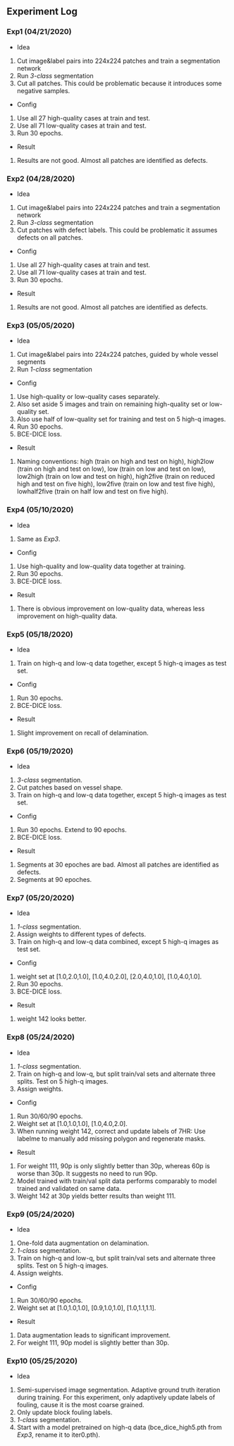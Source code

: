 ## Experiment Log

### Exp1 (04/21/2020)
 - Idea
1. Cut image&label pairs into 224x224 patches and train a segmentation network
2. Run *3-class* segmentation
3. Cut all patches. This could be problematic because it introduces some negative samples.

 - Config
1. Use all 27 high-quality cases at train and test.
2. Use all 71 low-quality cases at train and test.
2. Run 30 epochs.

 - Result
1. Results are not good. Almost all patches are identified as defects.


### Exp2 (04/28/2020)
 - Idea
1. Cut image&label pairs into 224x224 patches and train a segmentation network
2. Run *3-class* segmentation
3. Cut patches with defect labels. This could be problematic it assumes defects on all patches.

 - Config
1. Use all 27 high-quality cases at train and test.
2. Use all 71 low-quality cases at train and test.
2. Run 30 epochs.

 - Result
1. Results are not good. Almost all patches are identified as defects.


### Exp3 (05/05/2020)
 - Idea
1. Cut image&label pairs into 224x224 patches, guided by whole vessel segments
2. Run *1-class* segmentation

 - Config
1. Use high-quality or low-quality cases separately. 
2. Also set aside 5 images and train on remaining high-quality set or low-quality set.
3. Also use half of low-quality set for training and test on 5 high-q images.
3. Run 30 epochs.
4. BCE-DICE loss.

 - Result
1. Naming conventions: high (train on high and test on high), high2low (train on high and test on low), low (train on low and test on low), low2high (train on low and test on high), high2five (train on reduced high and test on five high), low2five (train on low and test five high), lowhalf2five (train on half low and test on five high).


### Exp4 (05/10/2020)
 - Idea
1. Same as *Exp3*.

 - Config
1. Use high-quality and low-quality data together at training.
2. Run 30 epochs.
3. BCE-DICE loss.

 - Result
1. There is obvious improvement on low-quality data, whereas less improvement on high-quality data.


### Exp5 (05/18/2020)
 - Idea
1. Train on high-q and low-q data together, except 5 high-q images as test set.

 - Config
1. Run 30 epochs.
2. BCE-DICE loss.

 - Result
1. Slight improvement on recall of delamination.


### Exp6 (05/19/2020)
 - Idea
1. *3-class* segmentation.
2. Cut patches based on vessel shape.
3. Train on high-q and low-q data together, except 5 high-q images as test set.

 - Config
1. Run 30 epochs. Extend to 90 epochs.
2. BCE-DICE loss.

 - Result
1. Segments at 30 epoches are bad. Almost all patches are identified as defects.
2. Segments at 90 epoches.


### Exp7 (05/20/2020)
 - Idea
1. *1-class* segmentation. 
2. Assign weights to different types of defects.
3. Train on high-q and low-q data combined, except 5 high-q images as test set.

 - Config
1. weight set at [1.0,2.0,1.0], [1.0,4.0,2.0], [2.0,4.0,1.0], [1.0,4.0,1.0].
2. Run 30 epochs.
3. BCE-DICE loss.

 - Result
1. weight 142 looks better.


### Exp8 (05/24/2020)
 - Idea
1. *1-class* segmentation.
2. Train on high-q and low-q, but split train/val sets and alternate three splits. Test on 5 high-q images.
3. Assign weights.

 - Config
1. Run 30/60/90 epochs.
2. Weight set at [1.0,1.0,1.0], [1.0,4.0,2.0].
3. When running weight 142, correct and update labels of 7HR: Use labelme to manually add missing polygon and regenerate masks.

 - Result
1. For weight 111, 90p is only slightly better than 30p, whereas 60p is worse than 30p. It suggests no need to run 90p.
2. Model trained with train/val split data performs comparably to model trained and validated on same data.
3. Weight 142 at 30p yields better results than weight 111.


### Exp9 (05/24/2020)
 - Idea
1. One-fold data augmentation on delamination.
2. *1-class* segmentation.
3. Train on high-q and low-q, but split train/val sets and alternate three splits. Test on 5 high-q images.
4. Assign weights.

 - Config
1. Run 30/60/90 epochs.
2. Weight set at [1.0,1.0,1.0], [0.9,1.0,1.0], [1.0,1.1,1.1].

 - Result
1. Data augmentation leads to significant improvement.
2. For weight 111, 90p model is slightly better than 30p.


### Exp10 (05/25/2020)
 - Idea
1. Semi-supervised image segmentation. Adaptive ground truth iteration during training. For this experiment, only adaptively update labels of fouling, cause it is the most coarse grained.
2. Only update block fouling labels. 
3. *1-class* segmentation.
4. Start with a model pretrained on high-q data (bce_dice_high5.pth from *Exp3*, rename it to iter0.pth).
